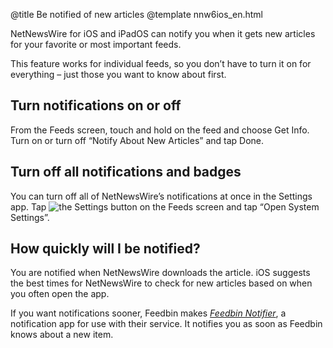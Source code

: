 @title Be notified of new articles
@template nnw6ios_en.html

NetNewsWire for iOS and iPadOS can notify you when it gets new articles for your favorite or most important feeds.

This feature works for individual feeds, so you don’t have to turn it on for everything – just those you want to know about first.


Turn notifications on or off
----------------------------

From the Feeds screen, touch and hold on the feed and choose Get Info. Turn on or turn off “Notify About New Articles” and tap Done.


Turn off all notifications and badges
-------------------------------------

You can turn off all of NetNewsWire’s notifications at once in the Settings app. Tap <img src="../../../images/ios-icon-settings.png" alt="the Settings button" class="ios-inline-button-large" /> on the Feeds screen and tap “Open System Settings”.



How quickly will I be notified?
-------------------------------

You are notified when NetNewsWire downloads the article. iOS suggests the best times for NetNewsWire to check for new articles based on when you often open the app.

If you want notifications sooner, Feedbin makes [*Feedbin Notifier*][fbn], a notification app for use with their service. It notifies you as soon as Feedbin knows about a new item.

[fbn]: https://apps.apple.com/us/app/feedbin-notifier/id996164128
